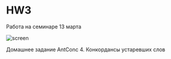 # HW3
Работа на семинаре 13 марта

![screen](https://a.radikal.ru/a20/1903/47/a8c25d6e45cd.jpg)

Домашнее задание
AntConc
 4. Конкордансы устаревших слов
